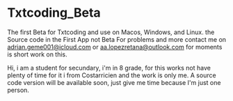 # Txtcoding_Beta
The first Beta for Txtcoding and use on Macos, Windows, and Linux.
the Source code in the First App not Beta 
For problems and more contact me on adrian.geme001@icloud.com or aa.lopezretana@outlook.com 
for moments is short work on this.



Hi, i am a student for secundary, i'm in 8 grade, for this works not have plenty of time for it
i from Costarricien and the work is only me.
 A source code version will be available soon, just give me time because I'm just one person.
